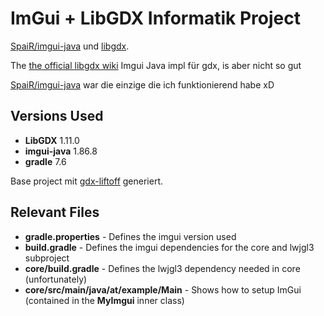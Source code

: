 # ImGui + LibGDX Informatik Project
[SpaiR/imgui-java](https://github.com/SpaiR/imgui-java) und [libgdx](https://github.com/libgdx/libgdx).

The [the official libgdx wiki](https://libgdx.com/wiki/graphics/2d/imgui) Imgui Java impl für gdx, is aber nicht so gut

[SpaiR/imgui-java](https://github.com/SpaiR/imgui-java) war die einzige die ich funktionierend habe xD

## Versions Used

* **LibGDX** 1.11.0
* **imgui-java** 1.86.8
* **gradle** 7.6

Base project mit [gdx-liftoff](https://github.com/tommyettinger/gdx-liftoff) generiert.

## Relevant Files

* **gradle.properties** - Defines the imgui version used
* **build.gradle** - Defines the imgui dependencies for the core and lwjgl3 subproject
* **core/build.gradle** - Defines the lwjgl3 dependency needed in core (unfortunately)
* **core/src/main/java/at/example/Main** - Shows how to setup ImGui (contained in the **MyImgui** inner class)
